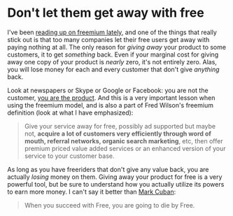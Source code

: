 Don't let them get away with free
=================================

I've been [reading up on freemium lately](http://kimjoar.net/why-i-want-to-write-a-master-thesis-about-the-freemium-business-model.html), and one of the things that really stick out is that too many companies let their free users get away with paying nothing at all. The only reason for *giving away* your product to some customers, it to get *something* back. Even if your marginal cost for giving away one copy of your product is *nearly* zero, it's not entirely zero. Alas, you will lose money for each and every customer that don't give *anything* back.

Look at newspapers or Skype or Google or Facebook: you are not the customer, [you are the product](http://twitter.com/mcuban/status/2501085804). And this is a very important lesson when using the freemium model, and is also a part of Fred Wilson's freemium definition (look at what I have emphasized):

> Give your service away for free, possibly ad supported but maybe not, **acquire a lot of customers very efficiently through word of mouth, referral networks, organic search marketing**, etc, then offer premium priced value added services or an enhanced version of your service to your customer base.

As long as you have freeriders that don't give any value back, you are actually *losing* money on them. Giving away your product for free is a very powerful tool, but be sure to understand how you actually utilize its powers to earn more money. I can't say it better than [Mark Cuban](http://blogmaverick.com/2009/07/05/the-freemium-company-lifecycle-challenge/):

> When you succeed with Free, you are going to die by Free. 

